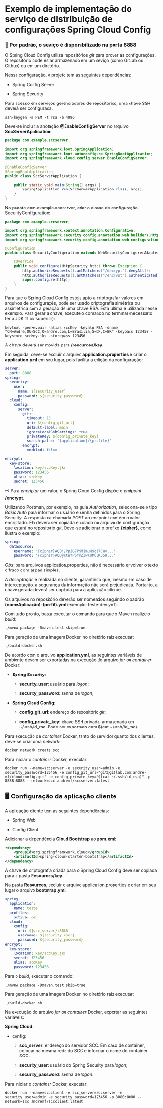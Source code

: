 # Exemplo de implementação do serviço de distribuição de configurações Spring Cloud Config

### 

### 🚀 Por padrão, o seviço é disponibilizado na porta 8888

O Spring Cloud Config utiliza repositórios *git* para prover as configurações. O repositório pode estar armazenado em um seviço (como GitLab ou Github) ou em um diretório.

Nessa configuração, o projeto tem as seguintes dependências:

- Spring Config Server

- Spring Security

Para acesso em serviços gerenciadores de repositórios, uma chave SSH deverá ser configurada.

```shell
ssh-keygen -m PEM -t rsa -b 4096
```

Deve-se incluir a anotação **@EnableConfigServer** no arquivo **SccServerApplication**:

```java
package com.example.sccserver;

import org.springframework.boot.SpringApplication;
import org.springframework.boot.autoconfigure.SpringBootApplication;
import org.springframework.cloud.config.server.EnableConfigServer;

@EnableConfigServer
@SpringBootApplication
public class SccServerApplication {

    public static void main(String[] args) {
        SpringApplication.run(SccServerApplication.class, args);
    }
}
```

No pacote com.example.sccserver, criar a classe de configuração SecurityConfiguration:

```java
package com.example.sccserver;

import org.springframework.context.annotation.Configuration;
import org.springframework.security.config.annotation.web.builders.HttpSecurity;
import org.springframework.security.config.annotation.web.configuration.WebSecurityConfigurerAdapter;

@Configuration
public class SecurityConfiguration extends WebSecurityConfigurerAdapter {

    @Override
    public void configure(HttpSecurity http) throws Exception {
        http.authorizeRequests().antMatchers("/decrypt").denyAll();
        http.authorizeRequests().antMatchers("/encrypt").authenticated().and().csrf().disable();
        super.configure(http);
    }
}
```

Para que o Spring Cloud Config esteja apto a criptografar valores em arquivos de configuraçẽs, pode ser usado criptografia simétrica ou assimétrica com a geração de uma chave RSA. Esta última é utilizada nesse exemplo. Para gerar a chave, execute o comando no terminal (necessário ter a JDK 11 ou superior):

```shell
keytool -genkeypair -alias sccKey -keyalg RSA -dname "CN=Andre,OU=SCC,O=andre.com,L=Brasilia,S=DF,C=BR" -keypass 123456 -keystore sccKey.jks -storepass 123456
```

A chave deverá ser movida para **/resources/key**.

Em seguida, deve-se excluir o arquivo **application.properties** e criar o **application.yml** em seu lugar, pois facilita a edição da configuração:

```yaml
server:
  port: 8888
spring:
  security:
    user:
      name: ${security_user}
      password: ${security_password}
  cloud:
    config:
      server:
        git:
          timeout: 10
          uri: ${config_git_url}
          default-label: main
          ignoreLocalSshSettings: true
          privateKey: ${config_private_key}
          search-paths: '{application}/{profile}'
        encrypt:
          enabled: false

encrypt:
  key-store:
    location: key/sccKey.jks
    password: 123456
    alias: sccKey
    secret: 123456
```

🗝️ Para *encriptar* um valor, o Spring Cloud Config dispõe o *endpoint* **/encrypt**.

Utilizando Postman, por exemplo,  na guia *Authorization*, seleciona-se o tipo *Basic Auth* para informar o usuário e senha definidos para o Spring Security. A resposta da chamada *POST* ao endpoint contém o valor encriptado. Ela deverá ser copiada e colada no arquivo de configuração que estará no repositório *git*. Deve-se adicionar o prefixo **{cipher}**, como ilustra o exemplo:

```yml
spring:
  datasource:
    username: '{cipher}AQBj/PpiG7P9MjmuH9g17CWv...'
    password: '{cipher}AQDyntWfP5fnZIwlUMULK359...'
```

*Obs*: para arquivos application.properties, não é necessário envolver o texto cifrado com aspas simples.

A *decriptação* é realizada no cliente, garantindo que, mesmo em caso de interceptação, a segurança da informação não será prejudicada. Portanto, a chave gerada deverá ser copiada para a aplicação cliente.

Os arquivos no repositório deverão ser nomeados seguindo o padrão **(nomeAplicação)-(perfil).yml** (exemplo: teste-dev.yml).

Com tudo pronto, basta executar o comando para que o Maven realize o *build*:

```shell
./mvnw package -Dmaven.test.skip=true
```

Para geração de uma imagem Docker, no diretório raiz executar:

```shell
./build-docker.sh
```

De acordo com o arquivo **application.yml**, as seguintes variáveis de ambiente devem ser exportadas na execução do arquivo *jar* ou *container* Docker:

- **Spring Security**:
  
  - **security_user**: usuário para *logon*;
  
  - **security_password**: senha de *logon*;

- **Spring Cloud Config**:
  
  - **config_git_url**: endereço do repositório *git*;
  
  - **config_private_key**: chave SSH privada, armazenada em ~/.ssh/id_rsa. Pode ser exportada com $(cat ~/.ssh/id_rsa).

Para execução de *container* Docker, tanto do servidor quanto dos clientes, deve-se criar uma *network*:

```shell
docker network create scc
```

Para iniciar o *container* Docker, executar:

```shell
docker run --name=sccserver -e security_user=admin -e security_password=123456 -e config_git_url="git@gitlab.com:andre-mf/cloudconfig.git" -e config_private_key="$(cat ~/.ssh/id_rsa)" -p 8888:8888 --network=scc andremf/sccserver:latest
```

## 🖥 Configuração da aplicação cliente

A aplicação cliente tem as seguintes dependências:

- Spring Web

- Config Client

Adicionar a dependência **Cloud Bootstrap** ao **pom.xml**:

```xml
<dependency>
    <groupId>org.springframework.cloud</groupId>
    <artifactId>spring-cloud-starter-bootstrap</artifactId>
</dependency>
```

A chave de criptografia criada para o Spring Cloud Config deve ser copiada para a pasta **Resources/key**.

Na pasta **Resources**, excluir o arquivo application.properties e criar em seu lugar o arquivo **bootstrap.yml**:

```yml
spring:
  application:
    name: teste
  profiles:
    active: dev
  cloud:
    config:
      uri: ${scc_server}:8888
      username: ${security_user}
      password: ${security_password}
encrypt:
  key-store:
    location: key/sccKey.jks
    secret: 123456
    alias: sccKey
    password: 123456
```

Para o *build*, executar o comando:

```shell
./mvnw package -Dmaven.test.skip=true
```

Para geração de uma imagem Docker, no diretório raiz executar:

```shell
./build-docker.sh
```

Na execução do arquivo *jar* ou *container* Docker, exportar as seguintes variáveis:

**Spring Cloud**:

- config:
  
  - **scc_server**: endereço do servidor SCC. Em caso de container, colocar na mesma rede do SCC e informar o nome do container SCC.
  
  - **security_user**: usuário do Spring Security para *logon*;
  
  - **security_password**: senha de *logon*.

Para iniciar o *container* Docker, executar:

```shell
docker run --name=sccclient -e scc_server=sccserver -e security_user=admin -e security_password=123456 -p 8080:8080 --network=scc andremf/sccclient:latest
```
